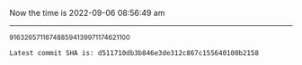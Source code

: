 Now the time is 2022-09-06 08:56:49 am

---

<small>916326571167488594139971174621100</small>

```txt
Latest commit SHA is: d511710db3b846e3de312c867c155640100b2158
```
